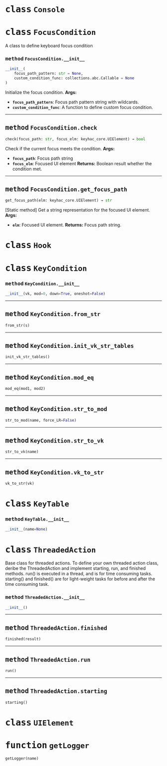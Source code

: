 # <kbd>class</kbd> `Console`
# <kbd>class</kbd> `FocusCondition`
A class to define keyboard focus condition 
### <kbd>method</kbd> `FocusCondition.__init__`
```python
__init__(
    focus_path_pattern: str = None,
    custom_condition_func: collections.abc.Callable = None
)
```
Initialize the focus condition. 
**Args:**
 - <b>`focus_path_pattern`</b>:  Focus path pattern string with wildcards. 
 - <b>`custom_condition_func`</b>:  A function to define custom focus condition. 
---
## <kbd>method</kbd> `FocusCondition.check`
```python
check(focus_path: str, focus_elm: keyhac_core.UIElement) → bool
```
Check if the current focus meets the condition. 
**Args:**
 - <b>`focus_path`</b>:  Focus path string 
 - <b>`focus_elm`</b>:  Focused UI element 
**Returns:**
 Boolean result whether the condition met. 
---
## <kbd>method</kbd> `FocusCondition.get_focus_path`
```python
get_focus_path(elm: keyhac_core.UIElement) → str
```
[Static method] Get a string representation for the focused UI element. 
**Args:**
 - <b>`elm`</b>:  Focused UI element. 
**Returns:**
 Focus path string. 
# <kbd>class</kbd> `Hook`
# <kbd>class</kbd> `KeyCondition`
### <kbd>method</kbd> `KeyCondition.__init__`
```python
__init__(vk, mod=0, down=True, oneshot=False)
```
---
## <kbd>method</kbd> `KeyCondition.from_str`
```python
from_str(s)
```
---
## <kbd>method</kbd> `KeyCondition.init_vk_str_tables`
```python
init_vk_str_tables()
```
---
## <kbd>method</kbd> `KeyCondition.mod_eq`
```python
mod_eq(mod1, mod2)
```
---
## <kbd>method</kbd> `KeyCondition.str_to_mod`
```python
str_to_mod(name, force_LR=False)
```
---
## <kbd>method</kbd> `KeyCondition.str_to_vk`
```python
str_to_vk(name)
```
---
## <kbd>method</kbd> `KeyCondition.vk_to_str`
```python
vk_to_str(vk)
```
# <kbd>class</kbd> `KeyTable`
### <kbd>method</kbd> `KeyTable.__init__`
```python
__init__(name=None)
```
# <kbd>class</kbd> `ThreadedAction`
Base class for threaded actions. 
To define your own threaded action class, deribe the ThreadedAction and implement starting, run, and finished methods. run() is executed in a thread, and is for time consuming tasks. starting() and finished() are for light-weight tasks for before and after the time consuming task. 
### <kbd>method</kbd> `ThreadedAction.__init__`
```python
__init__()
```
---
## <kbd>method</kbd> `ThreadedAction.finished`
```python
finished(result)
```
---
## <kbd>method</kbd> `ThreadedAction.run`
```python
run()
```
---
## <kbd>method</kbd> `ThreadedAction.starting`
```python
starting()
```
# <kbd>class</kbd> `UIElement`
# <kbd>function</kbd> `getLogger`
```python
getLogger(name)
```
